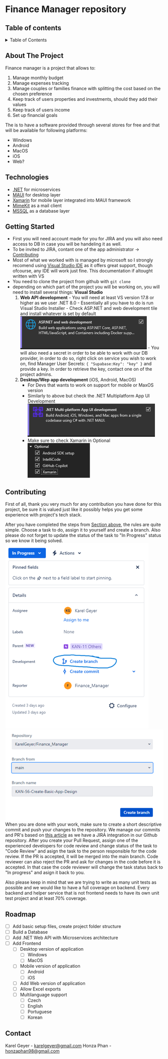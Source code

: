 # Finance Manager repository

## Table of contents

<details>
  <summary>Table of Contents</summary>
  <ol>
    <li><a href="#about-the-project">About the project</a></li>
    <li><a href="#technologies">Technologies</a></li>
    <li><a href="#getting-started">Getting Started</a></li>
    <li><a href="#contributing">Contributing</a></li>
    <li><a href="#roadmap">Roadmap</a></li>
    <li><a href="#contact">Contact</a></li>
  </ol>
</details>

## About The Project

Finance manager is a project that allows to:

1.  Manage monthly budget
2.  Manage expenses tracking
3.  Manage couples or families finance with splitting the cost based on the chosen preference
4.  Keep track of users properties and investments, should they add their values
5.  Keep track of users income
6.  Set up financial goals

The is to have a software provided through several stores for free and that will be available for following platforms:

- Windows
- Android
- MacOS
- iOS
- Web?

## Technologies

- [.NET](https://dotnet.microsoft.com/en-us/) for microservices
- [MAUI](https://dotnet.microsoft.com/en-us/apps/maui) for desktop layer
- [Xamarin](https://learn.microsoft.com/cs-cz/xamarin/get-started/what-is-xamarin) for mobile layer integrated into MAUI framework
- [MimeKit](https://mimekit.net/) as a mail client
- [MSSQL](https://www.microsoft.com/cs-cz/sql-server/sql-server-2019) as a database layer

## Getting Started

- First you will need account made for you for JIRA and you will also need access to DB in case you will be handeling it as well.
- To be invited to JIRA, contant one of the app administrator -> <a href="#contributing">Contributing</a>
- Most of what we worked with is managed by microsoft so I strongly recomend using [Visual Studio IDE](https://visualstudio.microsoft.com/) as it offers great support, though ofcourse, any IDE will work just fine. This documentation if altought written with VS
- You need to clone the project from github with `git clone`
- depending on which part of the project you will be working on, you will need to install several things:
  <strong>Visual Studio</strong>
  1. <strong>Web API development</strong> - You will need at least VS version 17.8 or higher as we user .NET 8.0 - Essentially all you have to do is run Visual Studio Installer - Check ASP.NET and web development tile and install whatever is set by default
     ![web api tab](assets/images/web-api-development.png) - You will also need a secret in order to be able to work with our DB provider, in order to do so, right click on service you wish to work on, find Manager User Secrets:
     `{
  "Supabase:Key": "key"
}` and provide a key. In order to retrieve the key, contact one on of the project admins.
  2. <strong>Desktop/Wep app development</strong> (iOS, Android, MacOS)
     - For Devs that wants to work on support for mobile or MaxOS version
     - Similarly to above but check the .NET Multiplatform App UI Development
       ![multiplatform app tab](assets/images/multiplatform-tab.png)
     - Make sure to check Xamarin in Optional
       ![optional multiplatform app tab](assets/images/multiplatform-optional-tab.png)

## Contributing

First of all, thank you very much for any contribution you have done for this project, be sure it is valued just like it possibly helps you get some experience with project's tech stack.

After you have completed the steps from <a href="#getting-started">Section above</a>, the rules are quite simple. Choose a task to do, assign it to yourself and create a branch. Also please do not forget to update the status of the task to "In Progress" status so we know it being solved.
![alt text](assets/images/jira-task-view.png) ![alt text](assets/images/jira-branch-creation.png)
When you are done with your work, make sure to create a short descriptive commit and push your changes to the repository. We manage our commits and PR's based on [this article](https://support.atlassian.com/jira-software-cloud/docs/reference-issues-in-your-development-work/) as we have a JIRA integration in our Github repository. After you create your Pull Request, assign one of the experienced developers for code review and change status of the task to "Code Review" and asign the task to the person responsible for the code review.
If the PR is accepted, it will be merged into the main branch. Code reviewer can also reject the PR and ask for changes in the code before it is accepted. In that case the code reviewer will change the task status back to "In progress" and asign it back to you.

Also please keep in mind that we are trying to write as many unit tests as possible and we would like to have a full coverage on backend. Every backend and helper service that is not frontend needs to have its own unit test project and at least 70% coverage.

## Roadmap

- [ ] Add basic setup files, create project folder structure
- [ ] Build a Database
- [ ] Add .NET Web API with Microservices architecture
- [ ] Add Frontend
  - [ ] Desktop version of application
    - [ ] Windows
    - [ ] MacOS
  - [ ] Mobile version of application
    - [ ] Android
    - [ ] iOS
  - [ ] Add Web version of application
  - [ ] Allow Excel exports
  - [ ] Multilanguage support
    - [ ] Czech
    - [ ] English
    - [ ] Portuguese
    - [ ] Korean

## Contact

Karel Geyer - karelgeyer@gmail.com
Honza Phan - honzaphan98@gmail.com
